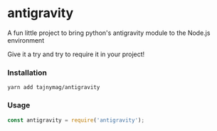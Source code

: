 # antigravity
A fun little project to bring python's antigravity module to the Node.js environment

Give it a try and try to require it in your project!

### Installation
```shell
yarn add tajnymag/antigravity
```

### Usage
```js
const antigravity = require('antigravity');
```
